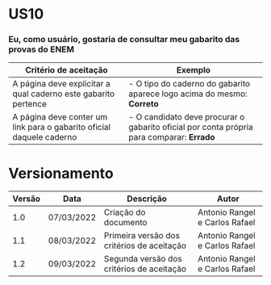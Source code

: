 # US10

### Eu, como usuário, gostaria de consultar meu gabarito das provas do ENEM

| Critério de aceitação                                                | Exemplo                                                                                    |
| -------------------------------------------------------------------- | ------------------------------------------------------------------------------------------ |
| A página deve explicitar a qual caderno este gabarito pertence       | - O tipo do caderno do gabarito aparece logo acima do mesmo: **Correto**                   |
| A página deve conter um link para o gabarito oficial daquele caderno | - O candidato deve procurar o gabarito oficial por conta própria para comparar: **Errado** |

# Versionamento

| Versão | Data       | Descrição                                  | Autor                          |
| ------ | ---------- | ------------------------------------------ | ------------------------------ |
| 1.0    | 07/03/2022 | Criação do documento                       | Antonio Rangel e Carlos Rafael |
| 1.1    | 08/03/2022 | Primeira versão dos critérios de aceitação | Antonio Rangel e Carlos Rafael |
| 1.2    | 09/03/2022 | Segunda versão dos critérios de aceitação  | Antonio Rangel e Carlos Rafael |
